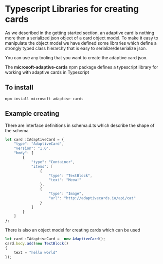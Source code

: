 # Typescript Libraries for creating cards
As we described in the getting started section, an adaptive card is nothing more then a serialized json object of 
a card object model.  To make it easy to manipulate the object model we have defined some libraries which 
define a strongly typed class hierarchy that is easy to serialize/deserialize json.

You can use any tooling that you want to create the adaptive card json.

The **microsoft-adaptive-cards** npm package defines a typescript library  for working with adaptive cards in Typescript

## To install
```
npm install microsoft-adaptive-cards
```

## Example creating 
There are interface definitions in schema.d.ts which describe the shape of the schema

```typescript
let card :IAdaptiveCard = {
    "type": "AdaptiveCard",
    "version": "1.0",
    "body": [
        {
            "type": "Container",
            "items": [
                {
                    "type": "TextBlock",
                    "text": "Meow!"
                },
                {
                    "type": "Image",
                    "url": "http://adaptivecards.io/api/cat"
                }
            ]
        }
    ]
};
```

There is also an object model for creating cards which can be used

```typescript
let card :IAdaptiveCard =  new AdaptiveCard();
card.body.add(new TextBlock() 
{
    text = "hello world"
});

```

